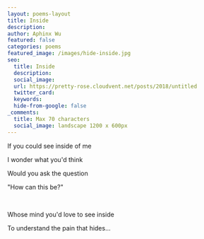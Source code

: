 ```yaml
---
layout: poems-layout
title: Inside
description: 
author: Aphinx Wu
featured: false
categories: poems
featured_image: /images/hide-inside.jpg
seo:
  title: Inside
  description: 
  social_image:
  url: https://pretty-rose.cloudvent.net/posts/2018/untitled
  twitter_card:
  keywords:
  hide-from-google: false
_comments:
  title: Max 70 characters
  social_image: landscape 1200 x 600px
---
```

If you could see inside of me

I wonder what you'd think

Would you ask the question

"How can this be?"

&nbsp;

Whose mind you'd love to see inside

To understand the pain that hides...

&nbsp;
